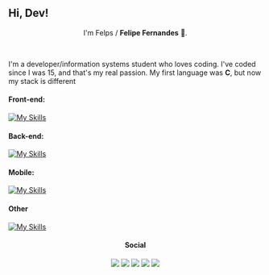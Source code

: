 ## Hi, Dev! 

<p align="center">
  I'm Felps / <strong>Felipe Fernandes</strong> 👋.  
</p>
<br>

<p> I'm a developer/information systems student who loves coding. I've coded since I was 15, and that's my real passion. My first language was <strong>C</strong>, but now my stack is different </p>

<h4>Front-end:</h4>

[![My Skills](https://skillicons.dev/icons?i=html,css,js,bootstrap,figma,jquery,ps)](https://skillicons.dev)

<h4>Back-end:</h4>

[![My Skills](https://skillicons.dev/icons?i=java,py)](https://skillicons.dev)

<h4>Mobile:</h4>

[![My Skills](https://skillicons.dev/icons?i=androidstudio,flutter,kotlin)](https://skillicons.dev)

<h4>Other</h4>

[![My Skills](https://skillicons.dev/icons?i=aws,git,github,linux,stackoverflow,vscode)](https://skillicons.dev)



<div align="center"> 
  <h4>Social</h4>
  <a href="http://api.whatsapp.com/send?phone=+5533998607407" target="blank"><img src="https://github.com/dmhendricks/signature-social-icons/blob/master/icons/round-flat-filled/50px/whatsapp.png" target="_blank"></a>
  <a href="https://www.instagram.com/fhelps11/" target="_blank"><img src="https://github.com/dmhendricks/signature-social-icons/blob/master/icons/round-flat-filled/50px/instagram.png" target="blank"></a>
 	<a href="#" target="blank"><img src="https://github.com/dmhendricks/signature-social-icons/blob/master/icons/round-flat-filled/50px/discord.png" target="blank"></a>
 <a href="https://www.twitch.tv/felipefer_" target="_blank"><img src="https://github.com/dmhendricks/signature-social-icons/blob/master/icons/round-flat-filled/50px/twitch.png" target="_blank"></a>  
  <a href="" target="blank"><img src="https://github.com/dmhendricks/signature-social-icons/blob/master/icons/round-flat-filled/50px/linkedin.png" target="_blank"></a> 
 
</div>
<br>
